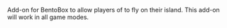 Add-on for BentoBox to allow players of to fly on their island. This add-on will work in all game modes.